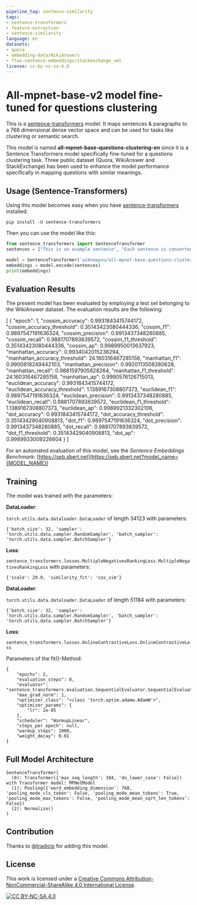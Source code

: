 ```yaml
---
pipeline_tag: sentence-similarity
tags:
- sentence-transformers
- feature-extraction
- sentence-similarity
language: en
datasets:
- quora
- embedding-data/WikiAnswers
- flax-sentence-embeddings/stackexchange_xml
license: cc-by-nc-sa-4.0
---
```


# All-mpnet-base-v2 model fine-tuned for questions clustering 

This is a [sentence-transformers](https://www.SBERT.net) model: It maps sentences & paragraphs to a 768 dimensional dense vector space and can be used for tasks like clustering or semantic search.

This model is named **all-mpnet-base-questions-clustering-en** since it is a Sentence Transformers model specifically fine-tuned for a questions clustering task. Three public dataset (Quora, WikiAnswer and StackExchange) has been used to enhance the model performance specifically in mapping questions with similar meanings.    

## Usage (Sentence-Transformers)

Using this model becomes easy when you have [sentence-transformers](https://www.SBERT.net) installed:

```
pip install -U sentence-transformers
```

Then you can use the model like this:

```python
from sentence_transformers import SentenceTransformer
sentences = ["This is an example sentence", "Each sentence is converted"]

model = SentenceTransformer('aiknowyou/all-mpnet-base-questions-clustering-en')
embeddings = model.encode(sentences)
print(embeddings)
```



## Evaluation Results

The present model has been evaluated by employing a test set belonging to the WikiAnswer dataset. The evaluation results are the following:

[
  {
    "epoch": 1,
    "cossim_accuracy": 0.9931843415744172,
    "cossim_accuracy_threshold": 0.35143423080444336,
    "cossim_f1": 0.9897547191636324,
    "cossim_precision": 0.9913437348280885,
    "cossim_recall": 0.9881707893839572,
    "cossim_f1_threshold": 0.35143423080444336,
    "cossim_ap": 0.9989950013637923,
    "manhattan_accuracy": 0.9934042015236294,
    "manhattan_accuracy_threshold": 24.160316467285156,
    "manhattan_f1": 0.9900818249442103,
    "manhattan_precision": 0.9920113508380628,
    "manhattan_recall": 0.9881597905828264,
    "manhattan_f1_threshold": 24.160316467285156,
    "manhattan_ap": 0.9990576126715013,
    "euclidean_accuracy": 0.9931843415744172,
    "euclidean_accuracy_threshold": 1.1389167308807373,
    "euclidean_f1": 0.9897547191636324,
    "euclidean_precision": 0.9913437348280885,
    "euclidean_recall": 0.9881707893839572,
    "euclidean_f1_threshold": 1.1389167308807373,
    "euclidean_ap": 0.9989921332302106,
    "dot_accuracy": 0.9931843415744172,
    "dot_accuracy_threshold": 0.35143429040908813,
    "dot_f1": 0.9897547191636324,
    "dot_precision": 0.9913437348280885,
    "dot_recall": 0.9881707893839572,
    "dot_f1_threshold": 0.35143429040908813,
    "dot_ap": 0.9989933009226604
  }
]

For an automated evaluation of this model, see the *Sentence Embeddings Benchmark*: [https://seb.sbert.net](https://seb.sbert.net?model_name={MODEL_NAME})


## Training
The model was trained with the parameters:

**DataLoader**:

`torch.utils.data.dataloader.DataLoader` of length 34123 with parameters:
```
{'batch_size': 32, 'sampler': 'torch.utils.data.sampler.RandomSampler', 'batch_sampler': 'torch.utils.data.sampler.BatchSampler'}
```

**Loss**:

`sentence_transformers.losses.MultipleNegativesRankingLoss.MultipleNegativesRankingLoss` with parameters:
  ```
  {'scale': 20.0, 'similarity_fct': 'cos_sim'}
  ```

**DataLoader**:

`torch.utils.data.dataloader.DataLoader` of length 51184 with parameters:
```
{'batch_size': 32, 'sampler': 'torch.utils.data.sampler.RandomSampler', 'batch_sampler': 'torch.utils.data.sampler.BatchSampler'}
```

**Loss**:

`sentence_transformers.losses.OnlineContrastiveLoss.OnlineContrastiveLoss` 

Parameters of the fit()-Method:
```
{
    "epochs": 2,
    "evaluation_steps": 0,
    "evaluator": "sentence_transformers.evaluation.SequentialEvaluator.SequentialEvaluator",
    "max_grad_norm": 1,
    "optimizer_class": "<class 'torch.optim.adamw.AdamW'>",
    "optimizer_params": {
        "lr": 2e-05
    },
    "scheduler": "WarmupLinear",
    "steps_per_epoch": null,
    "warmup_steps": 1000,
    "weight_decay": 0.01
}
```


## Full Model Architecture
```
SentenceTransformer(
  (0): Transformer({'max_seq_length': 384, 'do_lower_case': False}) with Transformer model: MPNetModel 
  (1): Pooling({'word_embedding_dimension': 768, 'pooling_mode_cls_token': False, 'pooling_mode_mean_tokens': True, 'pooling_mode_max_tokens': False, 'pooling_mode_mean_sqrt_len_tokens': False})
  (2): Normalize()
)
```

## Contribution

Thanks to [@tradicio](https://huggingface.co/tradicio) for adding this model.

## License

This work is licensed under a
[Creative Commons Attribution-NonCommercial-ShareAlike 4.0 International License][cc-by-nc-sa].

[![CC BY-NC-SA 4.0][cc-by-nc-sa-image]][cc-by-nc-sa]

[cc-by-nc-sa]: http://creativecommons.org/licenses/by-nc-sa/4.0/
[cc-by-nc-sa-image]: https://licensebuttons.net/l/by-nc-sa/4.0/88x31.png
